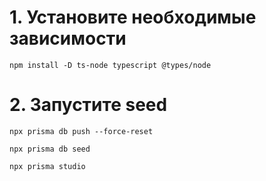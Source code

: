 # 1. Установите необходимые зависимости
```
npm install -D ts-node typescript @types/node
```

# 2. Запустите seed
```
npx prisma db push --force-reset

npx prisma db seed

npx prisma studio
```


